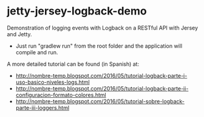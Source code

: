 # jetty-jersey-logback-demo
Demonstration of logging events with Logback on a RESTful API with Jersey and Jetty.

- Just run "gradlew run" from the root folder and the application will compile and run.

A more detailed tutorial can be found (in Spanish) at:
- http://nombre-temp.blogspot.com/2016/05/tutorial-logback-parte-i-uso-basico-niveles-logs.html
- http://nombre-temp.blogspot.com/2016/05/tutorial-logback-parte-ii-configuracion-formato-colores.html
- http://nombre-temp.blogspot.com/2016/05/tutorial-sobre-logback-parte-iii-loggers.html
